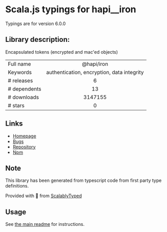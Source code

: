 
# Scala.js typings for hapi__iron

Typings are for version 6.0.0

## Library description:
Encapsulated tokens (encrypted and mac'ed objects)

|                    |                 |
| ------------------ | :-------------: |
| Full name          | @hapi/iron |
| Keywords           | authentication, encryption, data integrity |
| # releases         | 6 |
| # dependents       | 13 |
| # downloads        | 3147155 |
| # stars            | 0 |

## Links
- [Homepage](https://github.com/hueniverse/iron#readme)
- [Bugs](https://github.com/hueniverse/iron/issues)
- [Repository](https://github.com/hueniverse/iron)
- [Npm](https://www.npmjs.com/package/%40hapi%2Firon)
    


## Note
This library has been generated from typescript code from first party type definitions.

Provided with :purple_heart: from [ScalablyTyped](https://github.com/oyvindberg/ScalablyTyped)

## Usage
See [the main readme](../../readme.md) for instructions.


